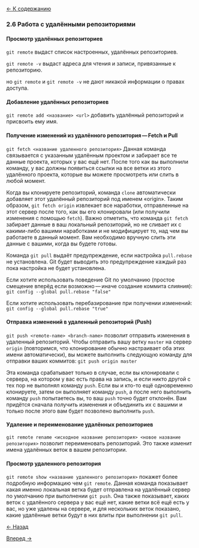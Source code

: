 [<- К содержанию](readme.md)

### 2.6 Работа с удалёнными репозиториями

#### Просмотр удалённых репозиториев

`git remote` выдаст список настроенных, удалённых репозиториев.

`git remote -v` выдаст адреса для чтения и записи, привязанные к репозиторию.

но `git remote` и `git remote -v` не дают никакой информации о правах доступа.

#### Добавление удалённых репозиториев

`git remote add <название> <url>` добавить удалённый репозиторий и присвоить ему имя.

#### Получение изменений из удалённого репозитория — Fetch и Pull

`git fetch <название удаленного репозитория>` Данная команда связывается с указанным удалённым проектом и забирает все те данные проекта, которых у вас ещё нет. После того как вы выполнили команду, у вас должны появиться ссылки на все ветки из этого удалённого проекта, которые вы можете просмотреть или слить в любой момент.

Когда вы клонируете репозиторий, команда `clone` автоматически добавляет этот удалённый репозиторий под именем «origin». Таким образом, `git fetch origin` извлекает все наработки, отправленные на этот сервер после того, как вы его клонировали (или получили изменения с помощью `fetch`). Важно отметить, что команда `git fetch` забирает данные в ваш локальный репозиторий, но не сливает их с какими-либо вашими наработками и не модифицирует то, над чем вы работаете в данный момент. Вам необходимо вручную слить эти данные с вашими, когда вы будете готовы.

 Команда `git pull` выдаёт предупреждение, если настройка `pull.rebase` не установлена. Git будет выводить это предупреждение каждый раз пока настройка не будет установлена.

Если хотите использовать поведение Git по умолчанию (простое смещение вперёд если возможно — иначе создание коммита слияния): `git config --global pull.rebase "false"`

Если хотите использовать перебазирование при получении изменений: `git config --global pull.rebase "true"`

#### Отправка изменений в удаленный репозиторий (Push)

`git push <remote-name> <branch-name>` позволит отправить изменения в удаленный репозиторий. Чтобы отправить вашу ветку `master` на сервер `origin` (повторимся, что клонирование обычно настраивает оба этих имени автоматически), вы можете выполнить следующую команду для отправки ваших коммитов: `git push origin master`

Эта команда срабатывает только в случае, если вы клонировали с сервера, на котором у вас есть права на запись, и если никто другой с тех пор не выполнял команду `push`. Если вы и кто-то ещё одновременно клонируете, затем он выполняет команду `push`, а после него выполнить команду `push` попытаетесь вы, то ваш `push` точно будет отклонён. Вам придётся сначала получить изменения и объединить их с вашими и только после этого вам будет позволено выполнить `push`.

#### Удаление и переименование удалённых репозиториев

`git remote rename <исходное название репозитория> <новое название репозитория>` позволит переименовать репозиторий.
Это также изменит имена удалённых веток в вашем репозитории.

#### Просмотр удаленного репозитория

`git remote show <название удаленного репозитория>` покажет более подробную информацию чем `git remote`.
Данная команда показывает какая именно локальная ветка будет отправлена на удалённый сервер по умолчанию при выполнении `git push`. Она также показывает, каких веток с удалённого сервера у вас ещё нет, какие ветки всё ещё есть у вас, но уже удалены на сервере, и для нескольких веток показано, какие удалённые ветки будут в них влиты при выполнении `git pull`.

[<- Назад](undoing-things.md)

[Вперед ->](tagging.md)